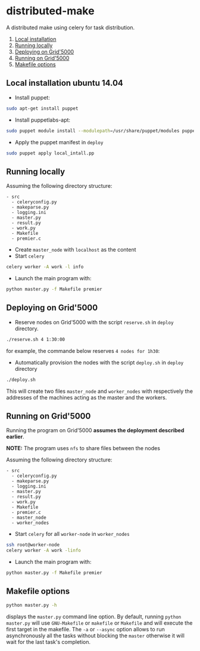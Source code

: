 # distributed-make
A distributed make using celery for task distribution.

1. [Local installation](#local-install)
2. [Running locally](#run-local)
3. [Deploying on Grid'5000](#dep-g5k)
4. [Running on Grid'5000](#run-g5k)
5. [Makefile options](#make-opt)

<a name="local-install"></a>
## Local installation ubuntu 14.04
- Install puppet: 
```sh
sudo apt-get install puppet
```
- Install puppetlabs-apt: 
```sh
sudo puppet module install --modulepath=/usr/share/puppet/modules puppetlabs-apt
```
- Apply the puppet manifest in ```deploy```
```sh
sudo puppet apply local_intall.pp
```

<a name="run-local"></a>
## Running locally 
Assuming the following directory structure:
```
- src
  - celeryconfig.py
  - makeparse.py
  - logging.ini
  - master.py
  - result.py
  - work.py
  - Makefile
  - premier.c
```
- Create ```master_node``` with ```localhost``` as the content
- Start ```celery``` 
```sh
celery worker -A work -l info 
```
- Launch the main program with:
```sh
python master.py -f Makefile premier
```

## Deploying on Grid'5000 <a name="dep-g5k"></a>
- Reserve nodes on Grid'5000 with the script `reserve.sh` in `deploy` directory.
```sh
./reserve.sh 4 1:30:00
```
for example, the commande below reserves ```4 nodes for 1h30```:
- Automatically provision the nodes with the script `deploy.sh` in `deploy` directory
```sh
./deploy.sh
```

This will create two files `master_node` and `worker_nodes` with respectively the
addresses of the machines acting as the master and the workers.


## Running on Grid'5000 <a name="run-g5k"></a>
Running the program on Grid'5000 **assumes the deployment described earlier**.

**NOTE:** The program uses `nfs` to share files between the nodes

Assuming the following directory structure:
```
- src
  - celeryconfig.py
  - makeparse.py
  - logging.ini
  - master.py
  - result.py
  - work.py
  - Makefile
  - premier.c
  - master_node
  - worker_nodes
```
- Start ```celery``` for all ```worker-node``` in ```worker_nodes```
```sh
ssh root@worker-node
celery worker -A work -linfo 
```
- Launch the main program with:
```sh
python master.py -f Makefile premier
```

## Makefile options <a name="make-opt"></a>
```sh
python master.py -h
```
displays the ```master.py``` command line option. By default, running ```python master.py``` will use ```GNU-Makefile``` 
or ```makefile``` or ```Makefile``` and will execute the first target in the makefile.
The `-a` or ```--async``` option allows to run asynchronously all the tasks without blocking the ```master``` otherwise it will wait for the last task's completion. 
